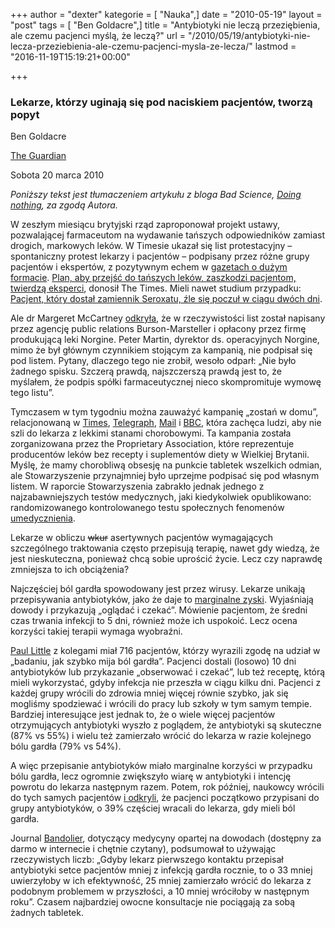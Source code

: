 +++
author = "dexter"
kategorie = [ "Nauka",]
date = "2010-05-19"
layout = "post"
tags = [ "Ben Goldacre",]
title = "Antybiotyki nie leczą przeziębienia, ale czemu pacjenci myślą, że leczą?"
url = "/2010/05/19/antybiotyki-nie-lecza-przeziebienia-ale-czemu-pacjenci-mysla-ze-lecza/"
lastmod = "2016-11-19T15:19:21+00:00"

+++

### Lekarze, którzy uginają się pod naciskiem pacjentów, tworzą popyt

Ben Goldacre
  
[The Guardian][1]
  
Sobota 20 marca 2010

_Poniższy tekst jest tłumaczeniem artykułu z bloga Bad Science, [Doing nothing][2], za zgodą Autora._

W zeszłym miesiącu brytyjski rząd zaproponował projekt ustawy, pozwalającej farmaceutom na wydawanie tańszych odpowiedników zamiast drogich, markowych leków. W Timesie ukazał się list protestacyjny &#8211; spontaniczny protest lekarzy i pacjentów &#8211; podpisany przez różne grupy pacjentów i ekspertów, z pozytywnym echem w [gazetach o dużym formacie][3]. [Plan, aby przejść do tańszych leków, zaszkodzi pacjentom, twierdzą eksperci][4], donosił The Times. Mieli nawet studium przypadku: [Pacjent, który dostał zamiennik Seroxatu, źle się poczuł w ciągu dwóch dni][5].

<!--more-->

Ale dr Margeret McCartney [odkryła][6], że w rzeczywistości list został napisany przez agencję public relations Burson-Marsteller i opłacony przez firmę produkującą leki Norgine. Peter Martin, dyrektor ds. operacyjnych Norgine, mimo że był głównym czynnikiem stojącym za kampanią, nie podpisał się pod listem. Pytany, dlaczego tego nie zrobił, wesoło odparł: &#8222;Nie było żadnego spisku. Szczerą prawdą, najszczerszą prawdą jest to, że myślałem, że podpis spółki farmaceutycznej nieco skompromituje wymowę tego listu&#8221;. 

Tymczasem w tym tygodniu można zauważyć kampanię &#8222;zostań w domu&#8221;, relacjonowaną w [Times][7], [Telegraph][8], [Mail][9] i [BBC][10], która zachęca ludzi, aby nie szli do lekarza z lekkimi stanami chorobowymi. Ta kampania została zorganizowana przez the Proprietary Association, które reprezentuje producentów leków bez recepty i suplementów diety w Wielkiej Brytanii. Myślę, że mamy chorobliwą obsesję na punkcie tabletek wszelkich odmian, ale Stowarzyszenie przynajmniej było uprzejme podpisać się pod własnym listem. W raporcie Stowarzyszenia zabrakło jednak jednego z najzabawniejszych testów medycznych, jaki kiedykolwiek opublikowano: randomizowanego kontrolowanego testu społecznych fenomenów [umedycznienia][11]. 

Lekarze w obliczu <del>wkur</del> asertywnych pacjentów wymagających szczególnego traktowania często przepisują terapię, nawet gdy wiedzą, że jest nieskuteczna, ponieważ chcą sobie uprościć życie. Lecz czy naprawdę zmniejsza to ich obciążenia?

Najczęściej ból gardła spowodowany jest przez wirusy. Lekarze unikają przepisywania antybiotyków, jako że daje to [marginalne zyski][12]. Wyjaśniają dowody i przykazują &#8222;oglądać i czekać&#8221;. Mówienie pacjentom, że średni czas trwania infekcji to 5 dni, również może ich uspokoić. Lecz ocena korzyści takiej terapii wymaga wyobraźni.

[Paul Little][13] z kolegami miał 716 pacjentów, którzy wyrazili zgodę na udział w &#8222;badaniu, jak szybko mija ból gardła&#8221;. Pacjenci dostali (losowo) 10 dni antybiotyków lub przykazanie &#8222;obserwować i czekać&#8221;, lub też receptę, którą mieli wykorzystać, gdyby infekcja nie przeszła w ciągu kilku dni. Pacjenci z każdej grupy wrócili do zdrowia mniej więcej równie szybko, jak się mogliśmy spodziewać i wrócili do pracy lub szkoły w tym samym tempie. Bardziej interesujące jest jednak to, że o wiele więcej pacjentów otrzymujących antybiotyki wyszło z poglądem, że antybiotyki są skuteczne (87% vs 55%) i wielu też zamierzało wrócić do lekarza w razie kolejnego bólu gardła (79% vs 54%). 

A więc przepisanie antybiotyków miało marginalne korzyści w przypadku bólu gardła, lecz ogromnie zwiększyło wiarę w antybiotyki i intencję powrotu do lekarza następnym razem. Potem, rok później, naukowcy wrócili do tych samych pacjentów [i odkryli][14], że pacjenci początkowo przypisani do grupy antybiotyków, o 39% częściej wracali do lekarza, gdy mieli ból gardła.

Journal [Bandolier][15], dotyczący medycyny opartej na dowodach (dostępny za darmo w internecie i chętnie czytany), podsumował to używając rzeczywistych liczb: &#8222;Gdyby lekarz pierwszego kontaktu przepisał antybiotyki setce pacjentów mniej z infekcją gardła rocznie, to o 33 mniej uwierzyłoby w ich efektywność, 25 mniej zamierzało wrócić do lekarza z podobnym problemem w przyszłości, a 10 mniej wróciłoby w następnym roku&#8221;. Czasem najbardziej owocne konsultacje nie pociągają za sobą żadnych tabletek.

 [1]: http://www.guardian.co.uk/
 [2]: http://www.badscience.net/2010/03/doing-nothing/
 [3]: http://en.wikipedia.org/wiki/Broadsheet#United_Kingdom
 [4]: http://www.timesonline.co.uk/tol/life_and_style/health/article7038590.ece
 [5]: http://www.timesonline.co.uk/tol/life_and_style/health/mental_health/article7038208.ece
 [6]: http://www.bmj.com/cgi/content/extract/340/mar17_2/c1514
 [7]: http://www.timesonline.co.uk/tol/comment/letters/article7064295.ece
 [8]: http://www.telegraph.co.uk/health/healthnews/7452590/Minor-health-complaints-strain-NHS-finances.html
 [9]: http://www.dailymail.co.uk/health/article-1258502/GPs-blame-worried-overloading-NHS.html
 [10]: http://news.bbc.co.uk/1/hi/health/8569173.stm
 [11]: http://en.wikipedia.org/wiki/Medicalization
 [12]: http://www2.cochrane.org/reviews/en/ab000023.html
 [13]: http://www.som.soton.ac.uk/about/staff/listing/profile.asp?psl3
 [14]: http://www.bmj.com/cgi/content/full/315/7104/350?view=long&pmid=9270458
 [15]: http://www.medicine.ox.ac.uk/bandolier/band44/b44-4.html